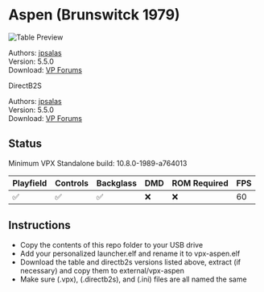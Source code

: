 # Aspen (Brunswitck 1979)

![Table Preview](../../images/vpx-aspen.png)

Authors: [jpsalas](https://www.vpforums.org/index.php?showuser=277)  
Version: 5.5.0  
Download: [VP Forums](https://www.vpforums.org/index.php?app=downloads&showfile=17127)

DirectB2S

Authors: [jpsalas](https://www.vpforums.org/index.php?showuser=277)  
Version: 5.5.0  
Download: [VP Forums](https://www.vpforums.org/index.php?app=downloads&showfile=17127)

## Status 

Minimum VPX Standalone build: 10.8.0-1989-a764013

| Playfield | Controls | Backglass | DMD | ROM Required | FPS | 
|-----------|----------|-----------|-----|--------------|-----|
| :white_check_mark: | :white_check_mark: | :white_check_mark: | :x: | :x: | 60 |

## Instructions

- Copy the contents of this repo folder to your USB drive
- Add your personalized launcher.elf and rename it to vpx-aspen.elf
- Download the table and directb2s versions listed above, extract (if necessary) and copy them to external/vpx-aspen
- Make sure (.vpx), (.directb2s), and (.ini) files are all named the same
